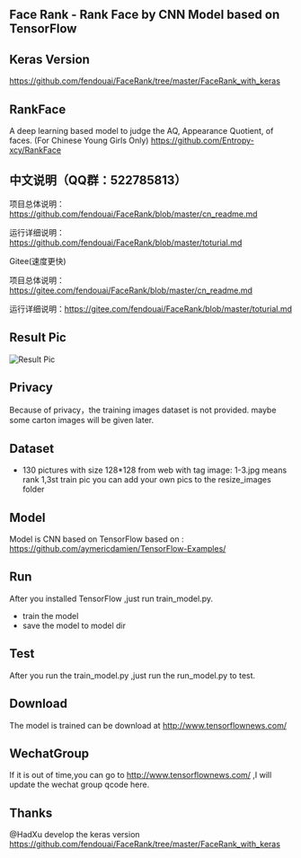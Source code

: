 ## Face Rank - Rank Face by CNN Model based on TensorFlow

## Keras Version
https://github.com/fendouai/FaceRank/tree/master/FaceRank_with_keras

## RankFace

A deep learning based model to judge the AQ, Appearance Quotient, of faces. (For Chinese Young Girls Only) https://github.com/Entropy-xcy/RankFace

## 中文说明（QQ群：522785813）

项目总体说明：https://github.com/fendouai/FaceRank/blob/master/cn_readme.md

运行详细说明：https://github.com/fendouai/FaceRank/blob/master/toturial.md

Gitee(速度更快)

项目总体说明：https://gitee.com/fendouai/FaceRank/blob/master/cn_readme.md

运行详细说明：https://gitee.com/fendouai/FaceRank/blob/master/toturial.md

## Result Pic
![Result Pic](./cang.jpg)

## Privacy
Because of privacy，the training images dataset is not provided.
maybe some carton images will be given later.

## Dataset
* 130 pictures with size 128*128 from web with tag
image: 1-3.jpg means rank 1,3st train pic
you can add your own pics to the resize_images folder

## Model
Model is CNN based on TensorFlow based on : https://github.com/aymericdamien/TensorFlow-Examples/

## Run
After you installed TensorFlow ,just run train_model.py.
* train the model
* save the model to model dir

## Test
After you run the train_model.py ,just run the run_model.py to test.

## Download
The model is trained can be download at
http://www.tensorflownews.com/

## WechatGroup

If it is out of time,you can go to http://www.tensorflownews.com/ ,I will update the wechat group qcode here.

## Thanks 
@HadXu develop the keras version
https://github.com/fendouai/FaceRank/tree/master/FaceRank_with_keras

